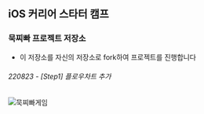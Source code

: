 ## iOS 커리어 스타터 캠프

### 묵찌빠 프로젝트 저장소

- 이 저장소를 자신의 저장소로 fork하여 프로젝트를 진행합니다

###### 220823 - [Step1] 플로우차트 추가

![묵찌빠게임](https://user-images.githubusercontent.com/102534252/186052330-f512a49b-5f9e-4171-aa2a-81fade88091e.jpg)
